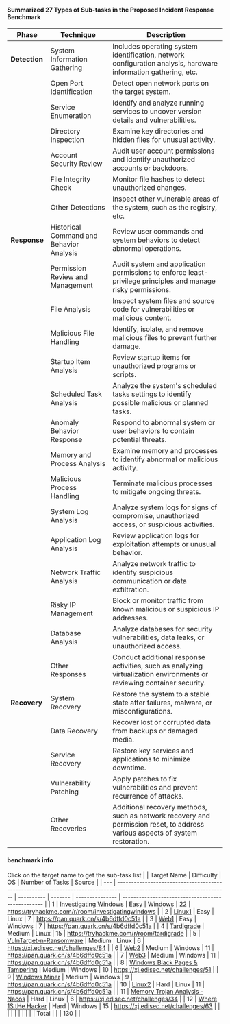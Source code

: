 #### Summarized 27 Types of Sub-tasks in the Proposed Incident Response Benchmark
| **Phase**     | **Technique**                            | **Description**                                                                                                               |
| ------------- | ---------------------------------------- | ----------------------------------------------------------------------------------------------------------------------------- |
| **Detection** | System Information Gathering             | Includes operating system identification, network configuration analysis, hardware information gathering, etc.                |
|               | Open Port Identification                 | Detect open network ports on the target system.                                                                               |
|               | Service Enumeration                      | Identify and analyze running services to uncover version details and vulnerabilities.                                         |
|               | Directory Inspection                     | Examine key directories and hidden files for unusual activity.                                                                |
|               | Account Security Review                  | Audit user account permissions and identify unauthorized accounts or backdoors.                                               |
|               | File Integrity Check                     | Monitor file hashes to detect unauthorized changes.                                                                           |
|               | Other Detections                         | Inspect other vulnerable areas of the system, such as the registry, etc.                                                      |
| **Response**  | Historical Command and Behavior Analysis | Review user commands and system behaviors to detect abnormal operations.                                                      |
|               | Permission Review and Management         | Audit system and application permissions to enforce least-privilege principles and manage risky permissions.                  |
|               | File Analysis                            | Inspect system files and source code for vulnerabilities or malicious content.                                                |
|               | Malicious File Handling                  | Identify, isolate, and remove malicious files to prevent further damage.                                                      |
|               | Startup Item Analysis                    | Review startup items for unauthorized programs or scripts.                                                                    |
|               | Scheduled Task Analysis                  | Analyze the system's scheduled tasks settings to identify possible malicious or planned tasks.                                |
|               | Anomaly Behavior Response                | Respond to abnormal system or user behaviors to contain potential threats.                                                    |
|               | Memory and Process Analysis              | Examine memory and processes to identify abnormal or malicious activity.                                                      |
|               | Malicious Process Handling               | Terminate malicious processes to mitigate ongoing threats.                                                                    |
|               | System Log Analysis                      | Analyze system logs for signs of compromise, unauthorized access, or suspicious activities.                                   |
|               | Application Log Analysis                 | Review application logs for exploitation attempts or unusual behavior.                                                        |
|               | Network Traffic Analysis                 | Analyze network traffic to identify suspicious communication or data exfiltration.                                            |
|               | Risky IP Management                      | Block or monitor traffic from known malicious or suspicious IP addresses.                                                     |
|               | Database Analysis                        | Analyze databases for security vulnerabilities, data leaks, or unauthorized access.                                           |
|               | Other Responses                          | Conduct additional response activities, such as analyzing virtualization environments or reviewing container security.        |
| **Recovery**  | System Recovery                          | Restore the system to a stable state after failures, malware, or misconfigurations.                                           |
|               | Data Recovery                            | Recover lost or corrupted data from backups or damaged media.                                                                 |
|               | Service Recovery                         | Restore key services and applications to minimize downtime.                                                                   |
|               | Vulnerability Patching                   | Apply patches to fix vulnerabilities and prevent recurrence of attacks.                                                       |
|               | Other Recoveries                         | Additional recovery methods, such as network recovery and permission reset, to address various aspects of system restoration. |
#### benchmark info
Click on the target name to get the sub-task list
|     | Target Name                                                                                                            | Difficulty | OS      | Number of Tasks | Source                                            |
| --- | ---------------------------------------------------------------------------------------------------------------------- | ---------- | ------- | --------------- | ------------------------------------------------- |
| 1   | [Investigating Windows](./1_TryHackMe_InvestigatingWindows%20(Easy).md)                          | Easy       | Windows | 22              | https://tryhackme.com/r/room/investigatingwindows |
| 2   | [Linux1](./2_ZGSF_Linux1%20(Easy))                                                               | Easy       | Linux   | 7               | https://pan.quark.cn/s/4b6dffd0c51a               |
| 3   | [Web1](./3_ZGSF_Web1%20(Easy))                                                                   | Easy       | Windows | 7               | https://pan.quark.cn/s/4b6dffd0c51a               |
| 4   | [Tardigrade](./4_TryHackMe_Tardigrade%20(Medium))                                                | Medium     | Linux   | 15              | https://tryhackme.com/r/room/tardigrade           |
| 5   | [VulnTarget-n-Ransomware](./5_XuanJI_VulnTarget-n-Ransomware%20(Medium))                         | Medium     | Linux   | 6               | https://xj.edisec.net/challenges/84               |
| 6   | [Web2](./6_ZGSF_Web2%20(Medium))                                                                 | Medium     | Windows | 11              | https://pan.quark.cn/s/4b6dffd0c51a               |
| 7   | [Web3](./7_ZGSF_Web3%20(Medium))                                                                 | Medium     | Windows | 11              | https://pan.quark.cn/s/4b6dffd0c51a               |
| 8   | [Windows Black Pages & Tampering](./8_XuanJI_Windows%20Black%20Pages%20&%20Tampering%20(medium)) | Medium     | Windows | 10              | https://xj.edisec.net/challenges/51               |
| 9   | [Windows Miner](.9_ZGSF_WindowsMiner%20(Medium))                                                | Medium     | Windows | 9               | https://pan.quark.cn/s/4b6dffd0c51a               |
| 10  | [Linux2](./10_ZGSF_Linux2%20(Hard))                                                              | Hard       | Linux   | 11              | https://pan.quark.cn/s/4b6dffd0c51a               |
| 11  | [Memory Trojan Analysis - Nacos](./11_XuanJI_Nacos%20(hard))                                     | Hard       | Linux   | 6               | https://xj.edisec.net/challenges/34               |
| 12  | [Where 1S tHe Hacker](./12_XuanJI_Where-1S-tHe-Hacker%20(hard))                                  | Hard       | Windows | 15              | https://xj.edisec.net/challenges/63               |
|     |                                                                                                                        |            |         |                 |                                                   |
|     | Total                                                                                                                  |            |         | 130             |                                                   |

